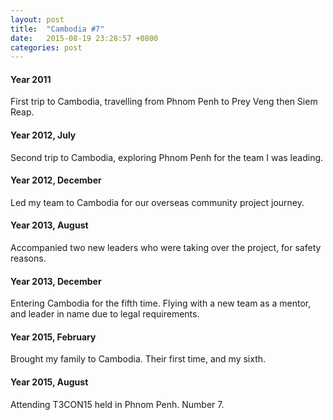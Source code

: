```yaml
---
layout: post
title:  "Cambodia #7"
date:   2015-08-19 23:28:57 +0800
categories: post
---
```

#### Year 2011

First trip to Cambodia, travelling from Phnom Penh to Prey Veng then Siem Reap.

#### Year 2012, July

Second trip to Cambodia, exploring Phnom Penh for the team I was leading.

#### Year 2012, December

Led my team to Cambodia for our overseas community project journey. 

#### Year 2013, August

Accompanied two new leaders who were taking over the project, for safety reasons. 

#### Year 2013, December

Entering Cambodia for the fifth time. Flying with a new team as a mentor, and leader in name due to legal requirements.

#### Year 2015, February

Brought my family to Cambodia. Their first time, and my sixth.

#### Year 2015, August

Attending T3CON15 held in Phnom Penh. Number 7.